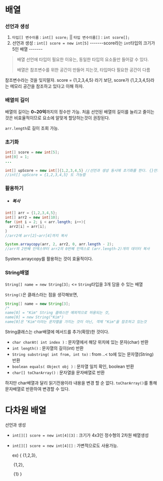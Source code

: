 # 배열

### 선언과 생성

1. `타입[] 변수이름` : `int[] score;` || `타입 변수이름[]` : `int score[];`
2. 선언과 생성 : `int[] score = new int[5]`
   -------score라는 `int`타입의 크기가 5인 배열 -------

> 배열 선언에 타입이 필요한 이유는, 동일한 타입의 요소들만 들어갈 수 있다.
>
> 배열은 참조변수를 위한 공간이 만들어 지는것, 타입마다 필요한 공간이 다름

참조변수라는 것을 잊지말자. score = {1,2,3,4,5} 라기 보단, score가 {1,2,3,4,5}라는 메모리 공간을 참조하고 있다고 이해 하자.

### 배열의 길이

배열의 길이는 **0~20억**까지의 정수만 가능. 처음 선언된 배열의 길이를 늘리고 줄이는 것은 비효율적이므로 요소에 알맞게 할당하는것이 권장된다.

`arr.length`로 길이 조회 가능.

### 초기화

```java
int[] score = new int[5];
int[0] = 1;
...
 
int[] upScore = new int[]{1,2,3,4,5} //선언과 생성 동시에 초기화를 한다. {}안의 길이로 저장된다.
//int[] upScore = {1,2,3,4,5} 도 가능함
```

### 활용하기

- ##### 복사

```java
int[] arr = {1,2,3,4,5};
int[] arr2 = new int[10];
for (int i = 2; i < arr.length; i++){
  arr2[i] = arr[i];
}
//arr2에 arr[2]~arr[4]까지 복사

System.arraycopy(arr, 2, arr2, 0, arr.length - 2);
//arr의 2번째 인덱스부터 arr2의 0번째 인덱스로 (arr.length-2)개의 데이터 복사
```

System.arraycopy를 활용하는 것이 효율적이다.



### String배열

`String[] name = new String[3];` <= `String`타입을 3개 담을 수 있는 배열

`String()`은 클래스라는 점을 생각해보면,

```java
String[] name = new String[3]; 
/*
name[0] = "Kim" String 클래스만 예외적으로 허용되는 것,
name[0] = new String("Kim")
name[0]은 "Kim"이라는 문자열을 가지는 것이 아닌, 객체 "Kim"을 참조하고 있는것
```

String클래스는 char배열에 메서드를 추가(확장)한 것이다. 

- `char charAt( int index )` : 문자열에서 해당 위치에 있는 문자(char) 반환
- `int length()` : 문자열의 길이(int) 반환
- `String substring( int from, int to)` : from ..< to에 있는 문자열(String) 반환
- `boolean equals( Object obj )` : 문자열 일치 확인, boolean 반환
- `char[] toCharArray()` : 문자열을 문자배열로 반환

하지만 char배열과  달리 읽기전용이라 내용을 변경 할 순 없다. `toCharArray()`를 통해 문자배열로 반환하여 변경할 수 있다.

# 다차원 배열

선언과 생성

- `int[][] score = new int[4][3]` : 크기가 4x3인 정수형의 2차원 배열생성

- `int[][] score = new int[4][]` : 가변적으로도 사용가능.

  ex) { {1,2,3},

  ​		{1,2},

  ​		{1}       }  

  











